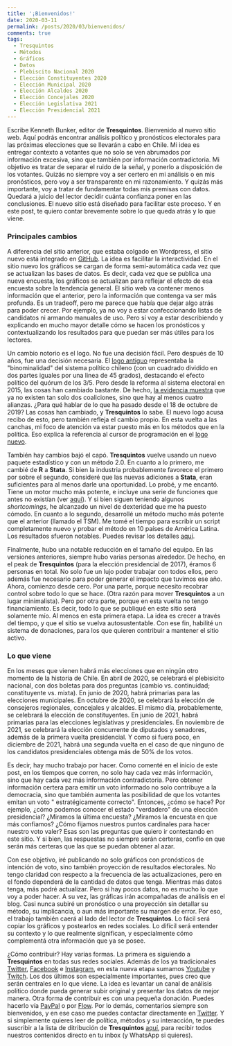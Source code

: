```yaml
---
title: '¡Bienvenidos!'
date: 2020-03-11
permalink: /posts/2020/03/bienvenidos/
comments: true
tags:
  - Tresquintos
  - Métodos
  - Gráficos
  - Datos
  - Plebiscito Nacional 2020
  - Elección Constituyentes 2020
  - Elección Municipal 2020
  - Elección Alcaldes 2020
  - Elección Concejales 2020
  - Elección Legislativa 2021
  - Elección Presidencial 2021
---
```



Escribe Kenneth Bunker, editor de **Tresquintos**. Bienvenido al nuevo sitio web. Aquí podrás encontrar análisis político y pronósticos electorales para las próximas elecciones que se llevarán a cabo en Chile. Mi idea es entregar contexto a votantes que no solo se ven abrumados por información excesiva, sino que también por información contradictoria. Mi objetivo es tratar de separar el ruido de la señal, y ponerlo a disposición de los votantes. Quizás no siempre voy a ser certero en mi análisis o en mis pronósticos, pero voy a ser transparente en mi razonamiento. Y quizás más importante, voy a tratar de fundamentar todas mis premisas con datos. Quedará a juicio del lector decidir cuánta confianza poner en las conclusiones. El nuevo sitio está diseñado para facilitar este proceso. Y en este post, te quiero contar brevemente sobre lo que queda atrás y lo que viene.


### Principales cambios

A diferencia del sitio anterior, que estaba colgado en Wordpress, el sitio nuevo está integrado en [GitHub](https://github.com/). La idea es facilitar la interactividad. En el sitio nuevo los gráficos se cargan de forma semi-automática cada vez que se actualizan las bases de datos. Es decir, cada vez que se publica una nueva encuesta, los gráficos se actualizan para reflejar el efecto de esa encuesta sobre la tendencia general. El sitio web va contener menos información que el anterior, pero la información que contenga va ser más profunda. Es un tradeoff, pero me parece que había que dejar algo atrás para poder crecer. Por ejemplo, ya no voy a estar confeccionando listas de candidatos ni armando manuales de uso. Pero sí voy a estar describiendo y explicando en mucho mayor detalle cómo se hacen los pronósticos y contextualizando los resultados para que puedan ser más útiles para los lectores.

Un cambio notorio es el logo. No fue una decisión fácil. Pero después de 10 años, fue una decisión necesaria. El [logo antiguo](https://tresquintos.github.io/images/logo_viejo.png) representaba la "binominalidad" del sistema político chileno (con un cuadrado dividido en dos partes iguales por una linea de 45 grados), destacando el efecto político del quórum de los 3/5. Pero desde la reforma al sistema electoral en 2015, las cosas han cambiado bastante. De hecho, [la evidencia muestra](https://kennethbunker.github.io/research-articles/2020/01/03/chile-fragmentation.html) que ya no existen tan solo dos coaliciones, sino que hay al menos cuatro alianzas. ¿Para qué hablar de lo que ha pasado desde el 18 de octubre de 2019? Las cosas han cambiado, y **Tresquintos** lo sabe. El nuevo logo acusa recibo de esto, pero también refleja el cambio propio. En esta vuelta a las canchas, mi foco de atención va estar puesto más en los métodos que en la política. Eso explica la referencia al cursor de programación en el [logo nuevo](https://tresquintos.github.io/images/logo.png).

También hay cambios bajó el capó. **Tresquintos** vuelve usando un nuevo paquete estadístico y con un método 2.0. En cuanto a lo primero, me cambié de **R** a **Stata**. Si bien la industria probablemente favorece el primero por sobre el segundo, consideré que las nuevas adiciones a **Stata**, eran suficientes para al menos darle una oportunidad. Lo probé, y me encantó. Tiene un motor mucho más potente, e incluye una serie de funciones que antes no existían (ver [aquí](https://www.stata.com/new-in-stata/)). Y si bien siguen teniendo algunos *shortcomings*, he alcanzado un nivel de dexteridad que me ha puesto cómodo. En cuanto a lo segundo, desarrollé un método mucho más potente que el anterior (llamado el TSM). Me tomé el tiempo para escribir un script completamente nuevo y probar el método en 10 países de América Latina. Los resultados sfueron notables. Puedes revisar los detalles [aquí](https://tresquintos.github.io/tsm/).

Finalmente, hubo una notable reducción en el tamaño del equipo. En las versiones anteriores, siempre hubo varias personas alrededor. De hecho, en el peak de **Tresquintos** (para la elección presidencial de 2017), éramos 6 personas en total. No solo fue un lujo poder trabajar con todos ellos, pero además fue necesario para poder generar el impacto que tuvimos ese año. Ahora, comienzo desde cero. Por una parte, porque necesito recobrar control sobre todo lo que se hace. (Otra razón para mover **Tresquintos** a un lugar minimalista). Pero por otra parte, porque en esta vuelta no tengo financiamiento. Es decir, todo lo que se publiqué en este sitio será solamente mío. Al menos en esta primera etapa. La idea es crecer a través del tiempo, y que el sitio se vuelva autosustentable. Con ese fin, habilité un sistema de donaciones, para los que quieren contribuir a mantener el sitio activo.


### Lo que viene

En los meses que vienen habrá más elecciones que en ningún otro momento de la historia de Chile. En abril de 2020, se celebrará el plebisicito nacional, con dos boletas para dos preguntas (cambio vs. continuidad; constituyente vs. mixta). En junio de 2020, habrá primarias para las elecciones  municipales. En octubre de 2020, se celebrará la elección de consejeros regionales, concejales y alcaldes. El mismo día, probablemente, se celebrará la elección de constituyentes. En junio de 2021, habrá primarias para las elecciones legislativas y presidenciales. En noviembre de 2021, se celebrará la elección concurrente de diputados y senadores, además de la primera vuelta presidencial. Y como si fuera poco, en diciembre de 2021, habrá una segunda vuelta en el caso de que ninguno de los candidatos presidenciales obtenga más de 50% de los votos.

Es decir, hay mucho trabajo por hacer. Como comenté en el inicio de este post, en los tiempos que corren, no solo hay cada vez más información, sino que hay cada vez más información contradictoria. Pero obtener información certera para emitir un voto informado no solo contribuye a la democracia, sino que también aumenta las posibilidad de que los votantes emitan un voto " estratégicamente correcto". Entonces, ¿cómo se hace? Por ejemplo, ¿cómo podemos conocer el estado "verdadero" de una elección presidencial? ¿Miramos la última encuesta? ¿Miramos la encuesta en que más confiamos? ¿Cómo fijamos nuestros puntos cardinales para hacer nuestro voto valer? Esas son las preguntas que quiero ir contestando en este sitio. Y si bien, las respuestas no siempre serán certeras, confío en que serán más certeras que las que se puedan obtener al azar.

Con ese objetivo, iré publicando no solo gráficos con pronósticos de intención de voto, sino también proyección de resultados electorales. No tengo claridad con respecto a la frecuencia de las actualizaciones, pero en el fondo dependerá de la cantidad de datos que tenga. Mientras más datos tenga, más podré actualizar. Pero si hay pocos datos, no es mucho lo que voy a poder hacer. A su vez, las gráficas irán acompañadas de análisis en el blog. Casi nunca subiré un pronóstico o una proyección sin detallar su método, su implicancia, o aun más importante su margen de error. Por eso, el trabajo también caerá al lado del lector de **Tresquintos**. Lo fácil será copiar los gráficos y postearlos en redes sociales. Lo difícil será entender su contexto y lo que realmente significan, y especialmente cómo complementá otra información que ya se posee.

¿Cómo contribuir? Hay varias formas. La primera es siguiendo a **Tresquintos** en todas sus redes sociales. Además de los ya tradicionales [Twitter](https://www.twitter.com/tresquintos), [Facebook](https://wwww.facebook.com/3quintos) e [Instagram](https://www.instagram.com/tresquintos), en esta nueva etapa sumamos [Youtube](https://www.youtube.com/channel/UCCote-kyiWk17x29X_0nsHw/) y [Twitch](https://www.twitch.tv/tresquintos). Los dos últimos son especialmente importantes, pues creo que serán centrales en lo que viene. La idea es levantar un canal de análisis político donde pueda generar subir original y presentar los datos de mejor manera. Otra forma de contribuir es con una pequeña donación. Puedes hacerlo vía [PayPal](https://www.paypal.me/tresquintos/) o por [Flow](https://www.flow.cl/btn.php?token=3vop8lw). Por lo demás, comentarios siempre son bienvenidos, y en ese caso me puedes contactar directamente en [Twitter](https://www.twitter.com/kennethbunker). Y si simplemente quieres leer de política, métodos y su interacción, te puedes suscribir a la lista de ditribución de **Tresquintos** [aquí](https://tresquintos.us15.list-manage.com/subscribe/post?u=3a6f5773bbbc78ea5a0003f67&amp;id=8c164eff0f), para recibir todos nuestros contenidos directo en tu inbox (y WhatsApp si quieres).
